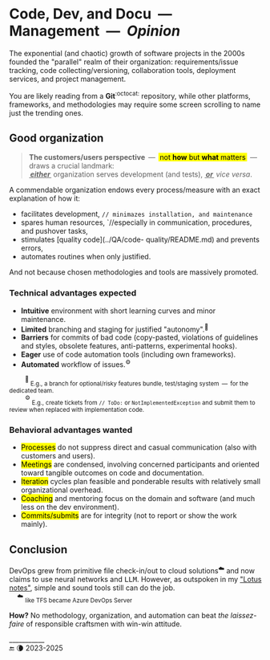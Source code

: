 # Code, Dev, and Docu &nbsp;&mdash;&nbsp; Management &nbsp;&mdash;&nbsp; <em>Opinion</em>

The exponential (and chaotic) growth of software projects in the 2000s founded the "parallel" realm of their organization: requirements/issue tracking, code collecting/versioning, collaboration tools, deployment services, and project management.

You are likely reading from a **Git**<sup>:octocat:</sup> repository, while other platforms, frameworks, and methodologies may require some screen scrolling to name just the trending ones.

## Good organization

> **The customers/users perspective** &thinsp;&mdash;&thinsp; <mark>&thinsp;not **how** but **what** matters&thinsp;</mark> &thinsp;&mdash;&thinsp; 
> draws a crucial landmark:\
>  _**<ins>&thinsp;either&thinsp;</ins>**_ organization serves development (and tests), _**<ins>&thinsp;or&thinsp;<ins>**_ _vice versa_.

A commendable organization endows every process/measure with an exact explanation of how it:

+ facilitates development, `// minimazes installation, and maintenance`
+ spares human resources, `//especially in communication, procedures, and pushover tasks,
+ stimulates [quality&nbsp;code](../QA/code-
quality/README.md) and prevents errors,
+ automates routines when only justified.

And not because chosen methodologies and tools are massively promoted.

### Technical advantages expected

+ **Intuitive** environment with short learning curves and minor maintenance.
+ **Limited** branching and staging for justified "autonomy".<sup>🌵</sup>
+ **Barriers** for commits of bad code (copy-pasted, violations of guidelines and styles, obsolete features, anti-patterns, experimental hooks).
+ **Eager** use of code automation tools (including own frameworks).
+ **Automated** workflow of issues.<sup>⚙️</sup>

&nbsp; &nbsp; &nbsp; &nbsp; <sup>🌵</sup><sub> E.g., a branch for optional/risky features bundle, test/staging system &thinsp;&mdash;&thinsp; for the dedicated team.</sub>\
&nbsp; &nbsp; &nbsp; &nbsp; <sup>⚙️</sup><sub> E.g., create tickets from `// ToDo:` or `NotImplementedException` and submit them to review when replaced with implementation code.</sub>

### Behavioral advantages wanted

+ <mark>Processes</mark> do not suppress direct and casual communication (also with customers and users).
+ <mark>Meetings</mark> are condensed, involving concerned participants and oriented toward tangible outcomes on code and documentation.
+ <mark>Iteration</mark> cycles plan feasible and ponderable results with relatively small organizational overhead.
+ <mark>Coaching</mark> and mentoring focus on the domain and software (and much less on the dev environment).
+ <mark>Commits/submits</mark> are for integrity (not to report or show the work mainly).

## Conclusion

DevOps grew from primitive file check-in/out to cloud solutions<sup>☁️</sup> and now claims to use neural networks and <samp>LLM</samp>. 
However, as outspoken in my ["Lotus notes"](../../pencraft/README+/essays/README+/rec/LN-view.md), simple and sound tools still can do the job.\
&nbsp; &nbsp; <sup>☁️</sup> <sub>like TFS became Azure DevOps Server</sub>

**How?** No methodology, organization, and automation can beat _the laissez-faire_ of responsible craftsmen with win-win attitude.

\___________\
🔚 🌘 2023-2025
